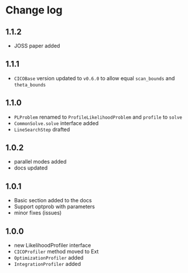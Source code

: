 # Change log

## 1.1.2

- JOSS paper added

## 1.1.1

- `CICOBase` version updated to `v0.6.0` to allow equal `scan_bounds` and `theta_bounds`

## 1.1.0

- `PLProblem` renamed to `ProfileLikelihoodProblem` and `profile` to `solve`
- `CommonSolve.solve` interface added
- `LineSearchStep` drafted

## 1.0.2

- parallel modes added
- docs updated

## 1.0.1

- Basic section added to the docs
- Support optprob with parameters
- minor fixes (issues)

## 1.0.0

- new LikelihoodProfiler interface
- `CICOProfiler` method moved to Ext
- `OptimizationProfiler` added
- `IntegrationProfiler` added
